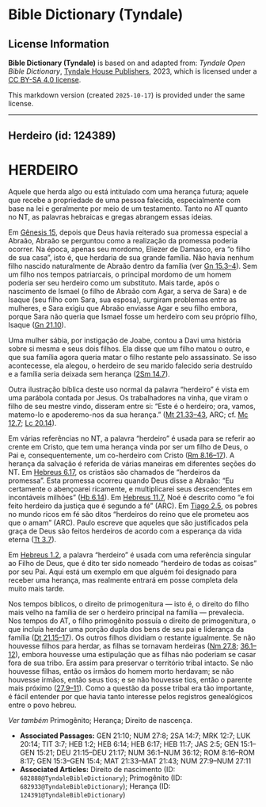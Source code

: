 # Bible Dictionary (Tyndale)

## License Information

**Bible Dictionary (Tyndale)** is based on and adapted from: _Tyndale Open Bible Dictionary_, [Tyndale House Publishers](https://tyndaleopenresources.com/), 2023, which is licensed under a [CC BY-SA 4.0 license](https://creativecommons.org/licenses/by-sa/4.0/legalcode.en).

This markdown version (created `2025-10-17`) is provided under the same license.



--------------------------------

## Herdeiro (id: 124389)

HERDEIRO
========

Aquele que herda algo ou está intitulado com uma herança futura; aquele que recebe a propriedade de uma pessoa falecida, especialmente com base na lei e geralmente por meio de um testamento. Tanto no AT quanto no NT, as palavras hebraicas e gregas abrangem essas ideias.

Em [Gênesis 15](https://ref.ly/Gen15:1-Gen15:21), depois que Deus havia reiterado sua promessa especial a Abraão, Abraão se perguntou como a realização da promessa poderia ocorrer. Na época, apenas seu mordomo, Eliezer de Damasco, era “o filho de sua casa”, isto é, que herdaria de sua grande família. Não havia nenhum filho nascido naturalmente de Abraão dentro da família (ver [Gn 15\.3–4](https://ref.ly/Gen15:3-Gen15:4)). Sem um filho nos tempos patriarcais, o principal mordomo de um homem poderia ser seu herdeiro como um substituto. Mais tarde, após o nascimento de Ismael (o filho de Abraão com Agar, a serva de Sara) e de Isaque (seu filho com Sara, sua esposa), surgiram problemas entre as mulheres, e Sara exigiu que Abraão enviasse Agar e seu filho embora, porque Sara não queria que Ismael fosse um herdeiro com seu próprio filho, Isaque ([Gn 21\.10](https://ref.ly/Gen21:10)).

Uma mulher sábia, por instigação de Joabe, contou a Davi uma história sobre si mesma e seus dois filhos. Ela disse que um filho matou o outro, e que sua família agora queria matar o filho restante pelo assassinato. Se isso acontecesse, ela alegou, o herdeiro de seu marido falecido seria destruído e a família seria deixada sem herança ([2Sm 14\.7](https://ref.ly/2Sam14:7)).

Outra ilustração bíblica deste uso normal da palavra “herdeiro” é vista em uma parábola contada por Jesus. Os trabalhadores na vinha, que viram o filho de seu mestre vindo, disseram entre si: “Este é o herdeiro; ora, vamos, matemo\-lo e apoderemo\-nos da sua herança.” ([Mt 21\.33–43](https://ref.ly/Matt21:33-Matt21:43), ARC; cf. [Mc 12\.7](https://ref.ly/Mark12:7); [Lc 20\.14](https://ref.ly/Luke20:14)).

Em várias referências no NT, a palavra “herdeiro” é usada para se referir ao crente em Cristo, que tem uma herança vinda por ser um filho de Deus, o Pai e, consequentemente, um co\-herdeiro com Cristo ([Rm 8\.16–17](https://ref.ly/Rom8:16-Rom8:17)). A herança da salvação é referida de várias maneiras em diferentes seções do NT. Em [Hebreus 6\.17](https://ref.ly/Heb6:17), os cristãos são chamados de “herdeiros da promessa”. Esta promessa ocorreu quando Deus disse a Abraão: “Eu certamente o abençoarei ricamente, e multiplicarei seus descendentes em incontáveis milhões” ([Hb 6\.14](https://ref.ly/Heb6:14)). Em [Hebreus 11\.7](https://ref.ly/Heb11:7), Noé é descrito como “e foi feito herdeiro da justiça que é segundo a fé” (ARC). Em [Tiago 2\.5](https://ref.ly/Jas2:5), os pobres no mundo ricos em fé são ditos “herdeiros do reino que ele prometeu aos que o amam” (ARC). Paulo escreve que aqueles que são justificados pela graça de Deus são feitos herdeiros de acordo com a esperança da vida eterna ([Tt 3\.7](https://ref.ly/Titus3:7)).

Em [Hebreus 1\.2](https://ref.ly/Heb1:2), a palavra “herdeiro” é usada com uma referência singular ao Filho de Deus, que é dito ter sido nomeado “herdeiro de todas as coisas” por seu Pai. Aqui está um exemplo em que alguém foi designado para receber uma herança, mas realmente entrará em posse completa dela muito mais tarde.

Nos tempos bíblicos, o direito de primogenitura — isto é, o direito do filho mais velho na família de ser o herdeiro principal na família — prevalecia. Nos tempos do AT, o filho primogênito possuía o direito de primogenitura, o que incluía herdar uma porção dupla dos bens de seu pai e liderança da família ([Dt 21\.15–17](https://ref.ly/Deut21:15-Deut21:17)). Os outros filhos dividiam o restante igualmente. Se não houvesse filhos para herdar, as filhas se tornavam herdeiras ([Nm 27\.8](https://ref.ly/Num27:8); [36\.1–12](https://ref.ly/Num36:1-Num36:12)), embora houvesse uma estipulação que as filhas não poderiam se casar fora de sua tribo. Era assim para preservar o território tribal intacto. Se não houvesse filhas, então os irmãos do homem morto herdavam; se não houvesse irmãos, então seus tios; e se não houvesse tios, então o parente mais próximo ([27\.9–11](https://ref.ly/Num27:9-Num27:11)). Como a questão da posse tribal era tão importante, é fácil entender por que havia tanto interesse pelos registros genealógicos entre o povo hebreu.

*Ver também* Primogênito; Herança; Direito de nascença.

* **Associated Passages:** GEN 21:10; NUM 27:8; 2SA 14:7; MRK 12:7; LUK 20:14; TIT 3:7; HEB 1:2; HEB 6:14; HEB 6:17; HEB 11:7; JAS 2:5; GEN 15:1–GEN 15:21; DEU 21:15–DEU 21:17; NUM 36:1–NUM 36:12; ROM 8:16–ROM 8:17; GEN 15:3–GEN 15:4; MAT 21:33–MAT 21:43; NUM 27:9–NUM 27:11
* **Associated Articles:** Direito de nascimento (ID: `682888@TyndaleBibleDictionary`); Primogênito (ID: `682933@TyndaleBibleDictionary`); Herança (ID: `124391@TyndaleBibleDictionary`)

